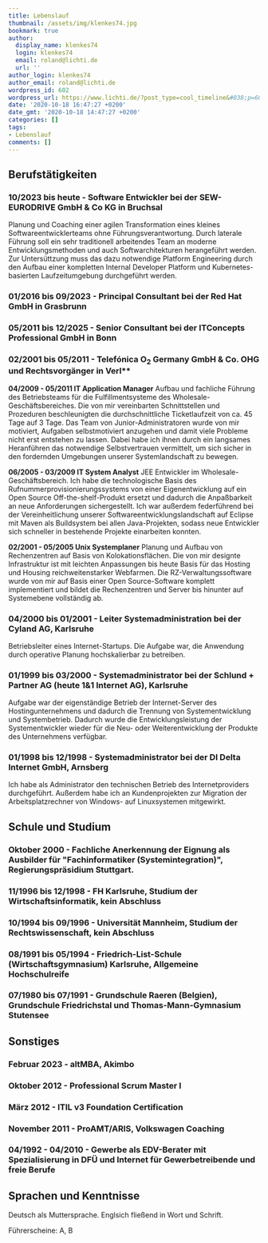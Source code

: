 ```yaml
---
title: Lebenslauf
thumbnail: /assets/img/klenkes74.jpg
bookmark: true
author:
  display_name: klenkes74
  login: klenkes74
  email: roland@lichti.de
  url: ''
author_login: klenkes74
author_email: roland@lichti.de
wordpress_id: 602
wordpress_url: https://www.lichti.de/?post_type=cool_timeline&#038;p=602
date: '2020-10-18 16:47:27 +0200'
date_gmt: '2020-10-18 14:47:27 +0200'
categories: []
tags:
- Lebenslauf
comments: []
---
```


## Berufstätigkeiten


### 10/2023 bis heute - Software Entwickler bei der  SEW-EURODRIVE GmbH & Co KG in Bruchsal
Planung und Coaching einer agilen Transformation eines kleines Softwareentwicklerteams ohne Führungsverantwortung.
Durch laterale Führung soll ein sehr traditionell arbeitendes Team an moderne Entwicklungsmethoden und auch Softwarchitekturen herangeführt werden.
Zur Untersüttzung muss das dazu notwendige Platform Engineering durch den Aufbau einer kompletten Internal Developer Platform und Kubernetes-basierten Laufzeitumgebung durchgeführt werden.

### 01/2016 bis 09/2023 - Principal Consultant bei der Red Hat GmbH in Grasbrunn

### 05/2011 bis 12/2025 - Senior Consultant bei der ITConcepts Professional GmbH in Bonn

### 02/2001 bis 05/2011 - Telefónica O<sub>2</sub> Germany GmbH & Co. OHG und Rechtsvorgänger in Verl**

**04/2009 - 05/2011 IT Application Manager**
Aufbau und fachliche Führung des Betriebsteams für die Fulfillmentsysteme des Wholesale-Geschäftsbereiches. Die von mir vereinbarten Schnittstellen und Prozeduren beschleunigten die durchschnittliche Ticketlaufzeit von ca. 45 Tage auf 3 Tage.
Das Team von Junior-Administratoren wurde von mir motiviert, Aufgaben selbstmotiviert anzugehen und damit viele Probleme nicht erst entstehen zu lassen. Dabei habe ich ihnen durch ein langsames Heranführen das notwendige Selbstvertrauen vermittelt, um sich sicher in den fordernden Umgebungen unserer Systemlandschaft zu bewegen.

**06/2005 - 03/2009 IT System Analyst**
JEE Entwickler im Wholesale-Geschäftsbereich. Ich habe die technologische Basis des Rufnummerprovisionierungssystems von einer Eigenentwicklung auf ein Open Source Off-the-shelf-Produkt ersetzt und dadurch die Anpaßbarkeit an neue Anforderungen sichergestellt.
Ich war außerdem federführend bei der Vereinheitlichung unserer Softwareentwicklungslandschaft auf Eclipse mit Maven als Buildsystem bei allen Java-Projekten, sodass neue Entwickler sich schneller in bestehende Projekte einarbeiten konnten.

**02/2001 - 05/2005 Unix Systemplaner**
Planung und Aufbau von Rechenzentren auf Basis von Kolokationsflächen. Die von mir designte Infrastruktur ist mit leichten Anpassungen bis heute Basis für das Hosting und Housing reichweitenstarker Webfarmen.
Die RZ-Verwaltungssoftware wurde von mir auf Basis einer Open Source-Software komplett implementiert und bildet die Rechenzentren und Server bis hinunter auf Systemebene vollständig ab.

### 04/2000 bis 01/2001 - Leiter Systemadministration bei der Cyland AG, Karlsruhe
Betriebsleiter eines Internet-Startups. Die Aufgabe war, die Anwendung durch operative Planung hochskalierbar zu betreiben.

### 01/1999 bis 03/2000 - Systemadministrator bei der Schlund + Partner AG (heute 1&1 Internet AG), Karlsruhe
Aufgabe war der eigenständige Betrieb der Internet-Server des Hostingunternehmens und dadurch die Trennung von Systementwicklung und Systembetrieb. Dadurch wurde die Entwicklungsleistung der Systementwickler wieder für die Neu- oder Weiterentwicklung der Produkte des Unternehmens verfügbar.

### 01/1998 bis 12/1998 - Systemadministrator bei der DI Delta Internet GmbH, Arnsberg
Ich habe als Administrator den technischen Betrieb des Internetproviders durchgeführt. Außerdem habe ich an Kundenprojekten zur Migration der Arbeitsplatzrechner von Windows- auf Linuxsystemen mitgewirkt.


## Schule und Studium

### Oktober 2000 - Fachliche Anerkennung der Eignung als Ausbilder für "Fachinformatiker (Systemintegration)", Regierungspräsidium Stuttgart.

### 11/1996 bis 12/1998 - FH Karlsruhe, Studium der Wirtschaftsinformatik, kein Abschluss

### 10/1994 bis 09/1996 - Universität Mannheim, Studium der Rechtswissenschaft, kein Abschluss

### 08/1991 bis 05/1994 - Friedrich-List-Schule (Wirtschaftsgymnasium) Karlsruhe, Allgemeine Hochschulreife

### 07/1980 bis 07/1991 - Grundschule Raeren (Belgien), Grundschule Friedrichstal und Thomas-Mann-Gymnasium Stutensee


## Sonstiges

### Februar 2023 - altMBA, Akimbo

### Oktober 2012 - Professional Scrum Master I

### März 2012 - ITIL v3 Foundation Certification

### November 2011 - ProAMT/ARIS, Volkswagen Coaching

### 04/1992 - 04/2010 - Gewerbe als EDV-Berater mit Spezialisierung in DFÜ und Internet für Gewerbetreibende und freie Berufe


## Sprachen und Kenntnisse

Deutsch als Muttersprache.
Englsich fließend in Wort und Schrift.

Führerscheine: A, B

